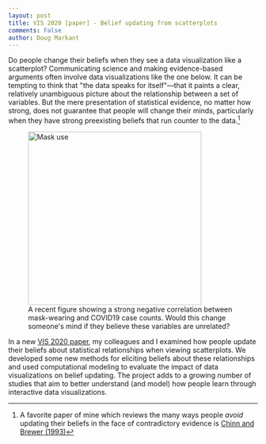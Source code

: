 ```yaml
---
layout: post
title: VIS 2020 [paper] - Belief updating from scatterplots
comments: False
author: Doug Markant
---
```


Do people change their beliefs when they see a data visualization like a scatterplot? Communicating science and making evidence-based arguments often involve data visualizations like the one below. It can be tempting to think that "the data speaks for itself"—that it paints a clear, relatively unambiguous picture about the relationship between a set of variables. But the mere presentation of statistical evidence, no matter how strong, does not guarantee that people will change their minds, particularly when they have strong preexisting beliefs that run counter to the data.[^1] 

<figure>
  <img src="{{site.url}}/assets/maskdata.png" alt="Mask use" width="350px" />
  <figcaption>A recent figure showing a strong negative correlation between mask-wearing and COVID19 case counts. Would this change someone's mind if they believe these variables are unrelated?</figcaption>
</figure>

In a new [VIS 2020 paper](https://arxiv.org/abs/2008.00058), my colleagues and I examined how people update their beliefs about statistical relationships when viewing scatterplots. We developed some new methods for eliciting beliefs about these relationships and used computational modeling to evaluate the impact of data visualizations on belief updating. The project adds to a growing number of studies that aim to better understand (and model) how people learn through interactive data visualizations.

[^1]: A favorite paper of mine which reviews the many ways people *avoid* updating their beliefs in the face of contradictory evidence is [Chinn and Brewer (1993)](https://journals.sagepub.com/doi/abs/10.3102/00346543063001001?casa_token=jfRYOu5D1FAAAAAA:k6XnFHj-1QPV-SqcC9pFKob3iI5j-QIewkgoUPlO6qOeEosoScL20lRW7LmO6X_WIT-vhpMzYpjQtg)
